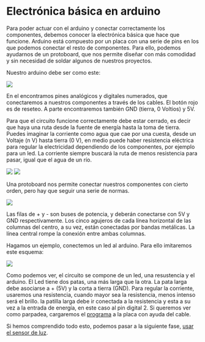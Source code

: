 # Electrónica básica en arduino

Para poder actuar con el arduino y conectar correctamente los componentes, debemos conocer la electrónica básica que hace que funcione. Arduino está compuesto por un placa con una serie de pins en los que podemos conectar el resto de componentes. Para ello, podemos ayudarnos de un protoboard, que nos permite diseñar con más comodidad y sin necesidad de soldar algunos de nuestros proyectos.

Nuestro arduino debe ser como este:

![](https://www.sketchappsources.com/resources/source-image/arduino-board-ramongilabert.jpg)

En el encontramos pines analógicos y digitales numerados, que conectaremos a nuestros componentes a través de los cables. El botón rojo es de reseteo. A parte encontraremos también GND (tierra, 0 Voltios) y 5V.

Para que el circuito funcione correctamente debe estar cerrado, es decir que haya una ruta desde la fuente de energía hasta la toma de tierra. Puedes imaginar la corriente como agua que cae por una cuesta, desde un Voltaje (n V) hasta tierra (0 V), en medio puede haber resistencia eléctrica para regular la electricidad dependiendo de los componentes, por ejemplo para un led. La corriente siempre buscará la ruta de menos resistencia para pasar, igual que el agua de un río.

![](https://raw.githubusercontent.com/terceranexus6/seminario_bbaa/master/images/cutre.png)
![](https://raw.githubusercontent.com/terceranexus6/seminario_bbaa/master/images/corriente.png)

Una protoboard nos permite conectar nuestros componentes con cierto orden, pero hay que seguir una serie de normas.

![](http://www.clker.com/cliparts/x/z/X/s/N/Q/small-circuit-solderless-breadboard-hi.png)

Las filas de + y - son buses de potencia, y deberán conectarse con 5V y GND respectivamente. Los cinco agujeros de cada línea horizontal de las columnas del centro, a su vez, están conectadas por bandas metálicas. La línea central rompe la conexión entre ambas columnas.

Hagamos un ejemplo, conectemos un led al arduino. Para ello imitaremos este esquema:

![](https://evothings.com/doc/examples/images/arduino-led-tcp-sketch.png)

Como podemos ver, el circuito se compone de un led, una resustencia y el arduino. El Led tiene dos patas, una más larga que la otra. La pata larga debe asociarse a + (5V) y la corta a tierra (GND). Para regular la corriente, usaremos una resistencia, cuando mayor sea la resistencia, menos intenso será el brillo. la patilla larga debe ir conectada a la resistencia y esta a su vez a la entrada de energía, en este caso al pin digital 2. Si queremos ver como parpadea, cargaremos el [programa](https://github.com/terceranexus6/seminario_bbaa/blob/master/codigo/encender_led.ino) a la placa con ayuda del cable.

Si hemos comprendido todo esto, podemos pasar a la siguiente fase, [usar el sensor de luz](https://github.com/terceranexus6/seminario_bbaa/blob/master/documentacion/sensor_de_luz.md).
